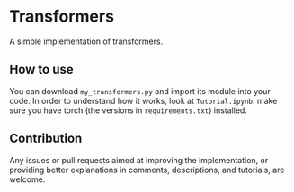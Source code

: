 # Transformers

A simple implementation of transformers.

## How to use

You can download `my_transformers.py` and import its module into your code. In order to understand how it works, look at `Tutorial.ipynb`. make sure you have torch (the versions in `requirements.txt`) installed.

## Contribution

Any issues or pull requests aimed at improving the implementation, or providing better explanations in comments, descriptions, and tutorials, are welcome.
